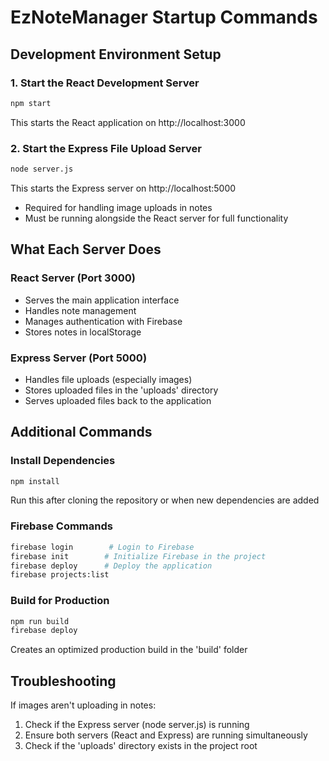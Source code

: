 # EzNoteManager Startup Commands

## Development Environment Setup

### 1. Start the React Development Server
```bash
npm start
```
This starts the React application on http://localhost:3000

### 2. Start the Express File Upload Server
```bash
node server.js
```
This starts the Express server on http://localhost:5000
- Required for handling image uploads in notes
- Must be running alongside the React server for full functionality

## What Each Server Does

### React Server (Port 3000)
- Serves the main application interface
- Handles note management
- Manages authentication with Firebase
- Stores notes in localStorage

### Express Server (Port 5000)
- Handles file uploads (especially images)
- Stores uploaded files in the 'uploads' directory
- Serves uploaded files back to the application

## Additional Commands

### Install Dependencies
```bash
npm install
```
Run this after cloning the repository or when new dependencies are added

### Firebase Commands
```bash
firebase login        # Login to Firebase
firebase init        # Initialize Firebase in the project
firebase deploy      # Deploy the application
firebase projects:list   
```

### Build for Production
```bash
npm run build
firebase deploy
```
Creates an optimized production build in the 'build' folder

## Troubleshooting

If images aren't uploading in notes:
1. Check if the Express server (node server.js) is running
2. Ensure both servers (React and Express) are running simultaneously
3. Check if the 'uploads' directory exists in the project root 